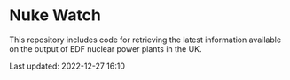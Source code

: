# Nuke Watch

This repository includes code for retrieving the latest information available on the output of EDF nuclear power plants in the UK.

Last updated: 2022-12-27 16:10